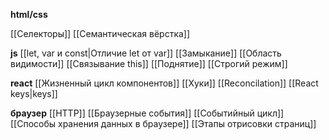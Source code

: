 **html/css**

[[Селекторы]]
[[Семантическая вёрстка]]

**js**
[[let, var и const|Отличие let от var]]
[[Замыкание]]
[[Область видимости]]
[[Связывание this]]
[[Поднятие]]
[[Строгий режим]]

**react**
[[Жизненный цикл компонентов]]
[[Хуки]]
[[Reconcilation]]
[[React keys|keys]]

**браузер**
[[HTTP]]
[[Браузерные события]]
[[Событийный цикл]]
[[Способы хранения данных в браузере]]
[[Этапы отрисовки страниц]]



